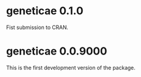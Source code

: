 # geneticae 0.1.0

Fist submission to CRAN.

# geneticae 0.0.9000

This is the first development version of the package.
